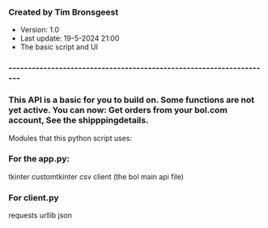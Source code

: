 ### Created by Tim Bronsgeest  ###

- Version: 1.0
- Last update: 19-5-2024 21:00
- The basic script and UI
### -------------------------------------------------------------------- ###

### This API is a basic for you to build on. Some functions are not yet active. You can now: Get orders from your bol.com account, See the shipppingdetails. ###

Modules that this python script uses:

### For the app.py:  ###
tkinter
customtkinter
csv
client (the bol main api file)

### For client.py ###
requests
urllib
json
